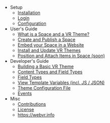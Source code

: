 - Setup
    - [Installation](/documentation/{{version}}/installation)
    - [Login](/documentation/{{version}}/login)
    - [Configuration](/documentation/{{version}}/configuration)
- User's Guide 
    - [What is a Space and a VR Theme?](/documentation/{{version}}/what-is-a-space-and-a-vr-theme)
    - [Create and Publish a Space](/documentation/{{version}}/create-publish-webvr-space)
    - [Embed your Space in a Website](/documentation/{{version}}/embed-space-website)
    - [Install and Update VR Themes](/documentation/{{version}}/install-update-vr-themes) 
    - [Position and Attach Items in Space (soon)](/documentation/{{version}}/) 
- Developer's Guide
    - [Building a Basic VR Theme](/documentation/{{version}}/building-basic-vr-theme) 
    - [Content Types and Field Types](/documentation/{{version}}/content-types-and-field-types) 
    - [Field Types](/documentation/{{version}}/field-type-reference) 
    - [View Template Variables (incl. JS / JSON)](/documentation/{{version}}/view-template-variables) 
    - [Theme Configuration File](/documentation/{{version}}/theme-configuration-file) 
    - [Events](/documentation/{{version}}/events) 
- Misc
    - [Contributions](/documentation/{{version}}/contributions)
    - [License](/documentation/{{version}}/license)
    - <a href="https://webvr.info">https://webvr.info</a>
